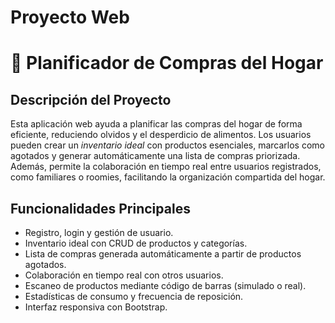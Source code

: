 # Proyecto Web
# 🛒 Planificador de Compras del Hogar

## Descripción del Proyecto

Esta aplicación web ayuda a planificar las compras del hogar de forma eficiente, reduciendo olvidos y el desperdicio de alimentos. Los usuarios pueden crear un *inventario ideal* con productos esenciales, marcarlos como agotados y generar automáticamente una lista de compras priorizada. Además, permite la colaboración en tiempo real entre usuarios registrados, como familiares o roomies, facilitando la organización compartida del hogar.

## Funcionalidades Principales

- Registro, login y gestión de usuario.
- Inventario ideal con CRUD de productos y categorías.
- Lista de compras generada automáticamente a partir de productos agotados.
- Colaboración en tiempo real con otros usuarios.
- Escaneo de productos mediante código de barras (simulado o real).
- Estadísticas de consumo y frecuencia de reposición.
- Interfaz responsiva con Bootstrap.

